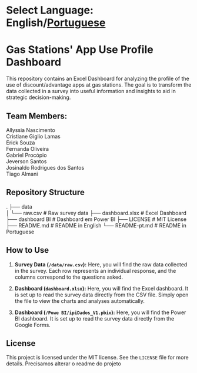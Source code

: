 # Select Language: English/[Portuguese](/README-pt.md)

# Gas Stations' App Use Profile Dashboard

This repository contains an Excel Dashboard for analyzing the profile of the use of discount/advantage apps at gas stations. The goal is to transform the data collected in a survey into useful information and insights to aid in strategic decision-making.


## Team Members:

Allyssia Nascimento </br>
Cristiane Giglio Lamas</br>
Erick Souza</br>
Fernanda Oliveira</br>
Gabriel Procópio</br>
Jeverson Santos</br>
Josinaldo Rodrigues dos Santos</br>
Tiago Almani</br>

## Repository Structure

.
├── data                    
│   └── raw.csv             # Raw survey data
├── dashboard.xlsx          # Excel Dashboard
├── dashboard BI            # Dashboard em Power BI
├── LICENSE                 # MIT License
├── README.md               # README in English
└── README-pt.md            # README in Portuguese

## How to Use

1. **Survey Data (`/data/raw.csv`):** Here, you will find the raw data collected in the survey. Each row represents an individual response, and the columns correspond to the questions asked.

2. **Dashboard (`dashboard.xlsx`):** Here, you will find the Excel dashboard. It is set up to read the survey data directly from the CSV file. Simply open the file to view the charts and analyses automatically.

3. **Dashboard (`/Powe BI/ipiDados_V1.pbix`):** Here, you will find the Power BI dashboard. It is set up to read the survey data directly from the Google Forms.


## License

This project is licensed under the MIT license. See the `LICENSE` file for more details.
Precisamos alterar o readme do projeto